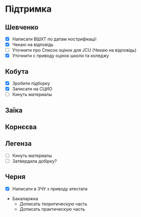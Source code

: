 # Підтримка
## Шевченко
- [x] Написати ВШХТ по датам нострифікації
- [x] Чекаю на відповідь
- [ ] Уточнити про Список оцінок для JCU (Чекаю на відповідь)
- [x] Уточнити с приводу оцінок школи та коледжу
 
## Кобута
- [x] Зробити підборку
- [x] Записати на СЦИО
- [ ] Кинуть материалы
## Заїка
## Корнєєва 

## Легенза
- [ ] Кинуть материалы
- [ ] Затвердила добірку?
## Черня
- [x] Написати в ЗЧУ з приводу атестата

- Бакаларжка
	- Дописать теоритическую часть
	- Дописать практическую часть
